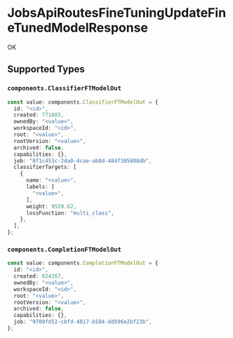 # JobsApiRoutesFineTuningUpdateFineTunedModelResponse

OK


## Supported Types

### `components.ClassifierFTModelOut`

```typescript
const value: components.ClassifierFTModelOut = {
  id: "<id>",
  created: 771603,
  ownedBy: "<value>",
  workspaceId: "<id>",
  root: "<value>",
  rootVersion: "<value>",
  archived: false,
  capabilities: {},
  job: "8f1c453c-2da0-4cae-ab8d-484f305808db",
  classifierTargets: [
    {
      name: "<value>",
      labels: [
        "<value>",
      ],
      weight: 9559.62,
      lossFunction: "multi_class",
    },
  ],
};
```

### `components.CompletionFTModelOut`

```typescript
const value: components.CompletionFTModelOut = {
  id: "<id>",
  created: 824267,
  ownedBy: "<value>",
  workspaceId: "<id>",
  root: "<value>",
  rootVersion: "<value>",
  archived: false,
  capabilities: {},
  job: "9709fd52-cbfd-4817-b584-dd596e2bf23b",
};
```

